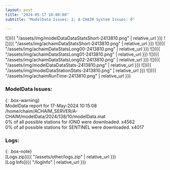 ```yaml
---
layout: post
title: "2024-05-17 10:00:00"
subtitle: "ModelData Issues: 2; A-CHAIM System Issues: 0"

---
```


![]({{ "/assets/img/modelDataDataStatsShort-2413810.png" | relative_url }})
![]({{ "/assets/img/achaimDataStatsShort-2413810.png" | relative_url }})
![]({{ "/assets/img/achaimDataStatsLong00-2413810.png" | relative_url }})
![]({{ "/assets/img/achaimDataStatsLong01-2413810.png" | relative_url }})
![]({{ "/assets/img/achaimDataStatsLong02-2413810.png" | relative_url }})
![]({{ "/assets/img/modelDataDataStats-2413810.png" | relative_url }})
![]({{ "/assets/img/modelDataStationStats-2413810.png" | relative_url }})
![]({{ "/assets/img/achaimRunTime-2413810.png" | relative_url }})


### ModelData Issues:  
  
{: .box-warning}  
 ModelData report for 17-May-2024 10:15:08   
 /home/chaim/ACHAIM_SERVER/A-CHAIM/modelData/2024/138/10/modelData.mat   
 0% of all possible stations for IONO were downloaded. x4562   
 0% of all possible stations for SENTINEL were downloaded. x4017   
  


### Logs:  
  
{: .box-note}  
[Logs.zip]({{ "/assets/other/logs.zip" | relative_url }})  
[Log Info]({{ "/logInfo" | relative_url }})  
